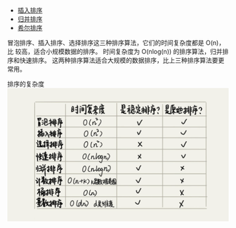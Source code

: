
- [插入排序](./insert.md)
- [归并排序](./merge.md)
- [希尔排序](./shell.md)

冒泡排序、插入排序、选择排序这三种排序算法，它们的时间复杂度都是 O(n)，比
较高，适合小规模数据的排序。
时间复杂度为 O(nlog(n)) 的排序算法，归并排序和快速排序。
这两种排序算法适合大规模的数据排序，比上三种排序算法要更常用。


排序的复杂度
![](./imgs/complexity.png)
